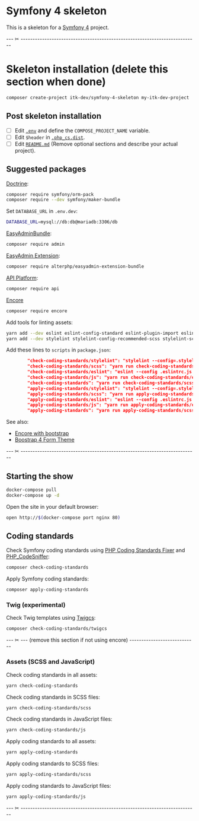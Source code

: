 # Symfony 4 skeleton

This is a skeleton for a [Symfony 4](https://symfony.com/doc/current/setup.html)
project.

--- ✂ --------------------------------------------------------------------------

# Skeleton installation (delete this section when done)

```sh
composer create-project itk-dev/symfony-4-skeleton my-itk-dev-project
```

## Post skeleton installation

- [ ] Edit [`.env`](.env) and define the `COMPOSE_PROJECT_NAME` variable.
- [ ] Edit `$header` in [`.php_cs.dist`](.php_cs.dist).
- [ ] Edit [`README.md`](README.md) (Remove optional sections and describe your
      actual project).

## Suggested packages

[Doctrine](https://symfony.com/doc/current/doctrine.html):

```sh
composer require symfony/orm-pack
composer require --dev symfony/maker-bundle
```

Set `DATABASE_URL` in `.env.dev`:

```sh
DATABASE_URL=mysql://db:db@mariadb:3306/db
```

[EasyAdminBundle](https://symfony.com/doc/master/bundles/EasyAdminBundle/index.html):

```sh
composer require admin
```

[EasyAdmin Extension](https://github.com/alterphp/EasyAdminExtensionBundle):

```sh
composer require alterphp/easyadmin-extension-bundle
```

[API Platform](https://api-platform.com/):

```sh
composer require api
```

[Encore](https://symfony.com/doc/current/frontend/encore/installation.html)

```sh
composer require encore
```

Add tools for linting assets:

```sh
yarn add --dev eslint eslint-config-standard eslint-plugin-import eslint-plugin-node eslint-plugin-promise eslint-plugin-standard
yarn add --dev stylelint stylelint-config-recommended-scss stylelint-scss
```

Add these lines to `scripts` in `package.json`:

```json
        "check-coding-standards/stylelint": "stylelint --config=.stylelintrc.js 'assets/**/*.scss'",
        "check-coding-standards/scss": "yarn run check-coding-standards/stylelint",
        "check-coding-standards/eslint": "eslint --config .eslintrc.js 'assets/**/*.js'",
        "check-coding-standards/js": "yarn run check-coding-standards/eslint",
        "check-coding-standards": "yarn run check-coding-standards/scss; yarn run check-coding-standards/js",
        "apply-coding-standards/stylelint": "stylelint --config=.stylelintrc.js 'assets/**/*.scss' --fix",
        "apply-coding-standards/scss": "yarn run apply-coding-standards/stylelint",
        "apply-coding-standards/eslint": "eslint --config .eslintrc.js 'assets/**/*.js' --fix",
        "apply-coding-standards/js": "yarn run apply-coding-standards/eslint",
        "apply-coding-standards": "yarn run apply-coding-standards/scss; yarn run apply-coding-standards/js"
```

See also:

- [Encore with bootstrap](https://symfony.com/doc/current/frontend/encore/bootstrap.html#importing-bootstrap-styles)
- [Boostrap 4 Form Theme](https://symfony.com/doc/current/form/bootstrap4.html)

--- ✂ --------------------------------------------------------------------------

## Starting the show

```sh
docker-compose pull
docker-compose up -d
```

Open the site in your default browser:

```sh
open http://$(docker-compose port nginx 80)
```

## Coding standards

Check Symfony coding standards using [PHP Coding Standards
Fixer](https://github.com/FriendsOfPHP/PHP-CS-Fixer) and
[PHP_CodeSniffer](https://github.com/squizlabs/PHP_CodeSniffer):

```sh
composer check-coding-standards
```

Apply Symfony coding standards:

```sh
composer apply-coding-standards
```

### Twig (experimental)

Check Twig templates using [Twigcs](https://github.com/allocine/twigcs):

```sh
composer check-coding-standards/twigcs
```

--- ✂ --- (remove this section if not using encore) ----------------------------

### Assets (SCSS and JavaScript)

Check coding standards in all assets:

```sh
yarn check-coding-standards
```

Check coding standards in SCSS files:

```sh
yarn check-coding-standards/scss
```

Check coding standards in JavaScript files:

```sh
yarn check-coding-standards/js
```

Apply coding standards to all assets:

```sh
yarn apply-coding-standards
```

Apply coding standards to SCSS files:

```sh
yarn apply-coding-standards/scss
```

Apply coding standards to JavaScript files:

```sh
yarn apply-coding-standards/js
```

--- ✂ --------------------------------------------------------------------------
